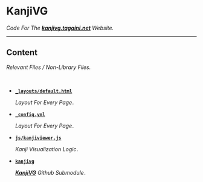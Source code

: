 # KanjiVG
*Code For The* ***[kanjivg.tagaini.net][Website]*** *Website.*

---

## Content
*Relevant Files / Non-Library Files.*

<br>

- **[`_layouts/default.html`][Layouts]**

    *Layout For Every Page .*

- **[`_config.yml`][Config]**

    *Layout For Every Page .*

- **[`js/kanjiviewer.js`][Viewer]**

    *Kanji Visualization Logic .*

- **[`kanjivg`][Kanji]**

    ***[KanjiVG]*** *Github Submodule .*


[Layouts]: _layouts/default.html
[Config]: _config.yml
[Viewer]: js/kanjiviewer.js
[Kanji]: kanjivg

[KanjiVG]: https://github.com/KanjiVG/kanjivg

[Website]: https://kanjivg.tagaini.net/
